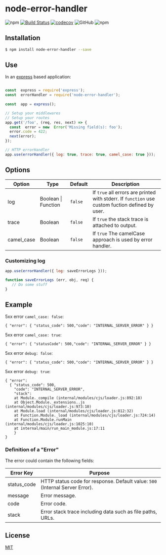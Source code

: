 # node-error-handler


![npm](https://img.shields.io/npm/v/node-error-handler)
[![Build Status](https://travis-ci.org/leonardofurnielis/node-error-handler.svg?branch=master)](https://travis-ci.org/leonardofurnielis/node-error-handler)
[![codecov](https://codecov.io/gh/leonardofurnielis/node-error-handler/branch/master/graph/badge.svg)](https://codecov.io/gh/leonardofurnielis/node-error-handler)
![GitHub](https://img.shields.io/github/license/leonardofurnielis/node-error-handler.svg)
![npm](https://img.shields.io/npm/dm/node-error-handler.svg)
  

## Installation 


```bash
$ npm install node-error-handler --save
```

  
## Use


In an [express](https://www.npmjs.com/package/express) based application:

```js

const  express = require('express');
const  errorHandler = require('node-error-handler');
  
const  app = express();

// Setup your middlewares
// Setup your routes
app.get('/foo', (req, res, next) => {
  const  error = new  Error('Missing field(s): foo');
  error.code = 422;
  next(error);
});

// HTTP errorHandler
app.use(errorHandler({ log: true, trace: true, camel_case: true }));

```


## Options

  
| Option | Type | Default | Description  |
| ------ |------|---------| ------------ |
| log | Boolean \| Function | `false`| If `true` all errors are printed with stderr. If `function` use custom fuction defined by user. |
| trace| Boolean | `false` | If `true` the stack trace is attached to output. |
| camel_case | Boolean | `false` | If `true` The camelCase approach is used by error handler. |
  

### Customizing log


```js
app.use(errorHandler({ log: saveErrorLogs }));

function saveErrorLogs (err, obj, req) {
   // Do some stuff
}
```


## Example

5xx error  `camel_case: false`:

```
{ "error": { "status_code": 500,"code": "INTERNAL_SERVER_ERROR" } }
```

5xx error  `camel_case: true`:

```
{ "error": { "statusCode": 500,"code": "INTERNAL_SERVER_ERROR" } }
```

5xx error  `debug: false`:

```
{ "error": { "status_code": 500,"code": "INTERNAL_SERVER_ERROR" } }
```

5xx error  `debug: true`:

```
{ "error": 
  { "status_code": 500,
    "code": "INTERNAL_SERVER_ERROR",
    "stack":   
    at Module._compile (internal/modules/cjs/loader.js:892:18)
    at Object.Module._extensions..js (internal/modules/cjs/loader.js:973:10)
    at Module.load (internal/modules/cjs/loader.js:812:32)
    at Function.Module._load (internal/modules/cjs/loader.js:724:14)
    at Function.Module.runMain (internal/modules/cjs/loader.js:1025:10)
    at internal/main/run_main_module.js:17:11 
    } 
}
```


### Definition of a "Error"

  
The error could contain the following fields:

|  Error Key  |  Purpose  |
| --------- | -------------------------------------------------------------------- |
| status_code | HTTP status code for response. Default value: `500` (Internal Server Error). |
| message | Error message. |
| code | Error code. |
| stack | Error stack trace including data such as file paths, URLs. |


## License

[MIT](LICENSE)
